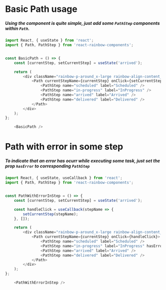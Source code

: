 # Basic Path usage
##### Using the component is quite simple, just add some `PathStep` components within `Path`.

```js
import React, { useState } from 'react';
import { Path, PathStep } from 'react-rainbow-components';


const BasicPath = () => {
    const [currentStep, setCurrentStep] = useState('arrived');

    return (
        <div className="rainbow-p-around_x-large rainbow-align-content_center">
            <Path currentStepName={currentStep} onClick={setCurrentStep}>
                <PathStep name="scheduled" label="Scheduled" />
                <PathStep name="in-progress" label="InProgress" />
                <PathStep name="arrived" label="Arrived" />
                <PathStep name="delivered" label="Delivered" />
            </Path>
        </div>
    );
};

    <BasicPath />
```

# Path with error in some step
##### To indicate that an error has ocurr while executing some task, just set the prop `hasError` to corresponding `PathStep`

```js
import React, { useState, useCallback } from 'react';
import { Path, PathStep } from 'react-rainbow-components';


const PathWithErrorInStep = () => {
    const [currentStep, setCurrentStep] = useState('arrived');

    const handleClick = useCallback(stepName => {
        setCurrentStep(stepName);
    }, []);

    return (
        <div className="rainbow-p-around_x-large rainbow-align-content_center">
            <Path currentStepName={currentStep} onClick={handleClick}>
                <PathStep name="scheduled" label="Scheduled" />
                <PathStep name="in-progress" label="InProgress" hasError />
                <PathStep name="arrived" label="Arrived" />
                <PathStep name="delivered" label="Delivered" />
            </Path>
        </div>
    );
};

    <PathWithErrorInStep />
```
